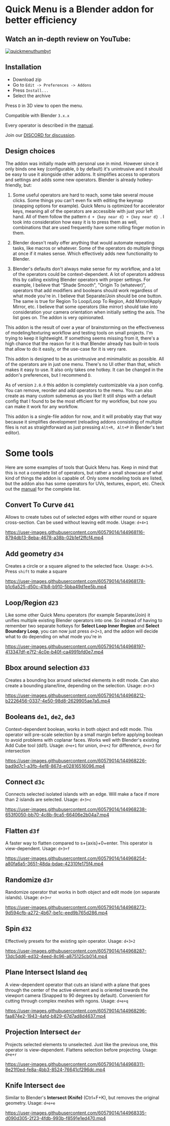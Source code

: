 # Quick Menu is a Blender addon for better efficiency

## Watch an in-depth review on YouTube:

[![quickmenuthumbyt](https://user-images.githubusercontent.com/60579014/152310865-a3f15da4-091a-4c25-8e53-74356db326c6.jpg)](https://youtu.be/SPIkZEnhtTk)

## Installation

- Download zip
- Go to `Edit -> Preferences -> Addons`
- Press `Install...`
- Select the archive

Press `D` in 3D view to open the menu.

Compatible with Blender `3.x.x`

Every operator is described in the [manual](https://github.com/passivestar/quickmenu/blob/main/MANUAL.md).

Join our [DISCORD for discussion](https://discord.gg/pPHQ5HQ).

## Design choices

The addon was initially made with personal use in mind. However since it only binds one key (configurable, `D` by default) it's unintrusive and it should be easy to use it alongside other addons. It simplifies access to operators and settings and adds some new operators. Blender is already hotkey-friendly, but:

1. Some useful operators are hard to reach, some take several mouse clicks. Some things you can't even fix with editing the keymap (snapping options for example). Quick Menu is optimized for accelerator keys, meaning all of the operators are accessible with just your left hand. All of them follow the pattern `d + {key near d} + {key near d} `. I took into consideration how easy it is to press them as well, combinations that are used frequently have some rolling finger motion in them.

2. Blender doesn't really offer anything that would automate repeating tasks, like macros or whatever. Some of the operators do multiple things at once if it makes sense. Which effectively adds new functionality to Blender.

3. Blender's defaults don't always make sense for my workflow, and a lot of the operators could be context-dependent. A lot of operators address this by calling existing Blender operators with proper settings. For example, I believe that "Shade Smooth", "Origin To (whatever)", operators that add modifiers and booleans should work regardless of what mode you're in. I believe that Separate/Join should be one button. The same is true for Region To Loop/Loop To Region, Add Mirror/Apply Mirror, etc. I believe that some operators (like mirror) should take into consideration your camera orientation when initially setting the axis. The list goes on. The addon is very opinionated.

This addon is the result of over a year of brainstorming on the effectiveness of modeling/texturing workflow and testing tools on small projects. I'm trying to keep it lightweight. If something seems missing from it, there's a high chance that the reason for it is that Blender already has built-in tools that allow to do it easily, or the use-case for it is very rare.

This addon is designed to be as unintrusive and minimalistic as possible. All of the operators are in just one menu. There's no UI other than that, which makes it easy to use. It also only takes one hotkey. It can be changed in the addon's preferences, but I recommend `D`.

As of version `2.0.0` this addon is completely customizable via a json config. You can remove, reorder and add operators to the menu. You can also create as many custom submenus as you like! It still ships with a default config that I found to be the most efficient for my workflow, but now you can make it work for any workflow.

This addon is a single-file addon for now, and it will probably stay that way because it simplifies development (reloading addons consisting of multiple files is not as straightforward as just pressing `Alt+R, Alt+P` in Blender's text editor).

# Some tools

Here are some examples of tools that Quick Menu has. Keep in mind that this is not a complete list of operators, but rather a small showcase of what kind of things the addon is capable of. Only some modeling tools are listed, but the addon also has some operators for UVs, textures, export, etc. Check out the [manual](https://github.com/passivestar/quickmenu/blob/main/MANUAL.md) for the complete list.

## Convert To Curve `d41`

Allows to create tubes out of selected edges with either round or square cross-section. Can be used without leaving edit mode. Usage: `d+4+1`

https://user-images.githubusercontent.com/60579014/144968116-8794db13-8eba-4678-a38b-02b1ef2ffcf4.mp4

## Add geometry `d34`

Creates a circle or a square aligned to the selected face. Usage: `d+3+5`. Press `shift` to make a square

https://user-images.githubusercontent.com/60579014/144968178-b1c6a525-d50c-41b8-b910-5bba49d1ee5b.mp4

## Loop/Region `d23`

Like some other Quick Menu operators (for example Separate/Join) it unifies multiple existing Blender operators into one. So instead of having to remember two separate hotkeys for **Select Loop Inner Region** and **Select Boundary Loop**, you can now just press `d+2+3`, and the addon will decide what to do depending on what mode you're in

https://user-images.githubusercontent.com/60579014/144968197-413347df-e7f2-4c0e-b40f-ca4991bfd0e7.mp4

## Bbox around selection `d33`

Creates a bounding box around selected elements in edit mode. Can also create a bounding plane/line, depending on the selection. Usage: `d+3+3`

https://user-images.githubusercontent.com/60579014/144968212-b2226456-0337-4e50-98d8-2629905ae7a5.mp4

## Booleans `de1`, `de2`, `de3`

Context-dependent boolean, works in both object and edit mode. This operator will pre-scale selection by a small margin before applying boolean to avoid problems with coplanar faces. Works well with Blender's existing Add Cube tool (dd1). Usage: `d+e+1` for union, `d+e+2` for difference, `d+e+3` for intersection

https://user-images.githubusercontent.com/60579014/144968226-bad9d7c1-a3fb-4ef8-867d-e02816516096.mp4

## Connect `d3c`

Connects selected isolated islands with an edge. Will make a face if more than 2 islands are selected. Usage: `d+3+c`

https://user-images.githubusercontent.com/60579014/144968238-653f0050-bb70-4c8b-9ca5-66406e2b04a7.mp4

## Flatten `d3f`

A faster way to flatten compared to s+{axis}+0+enter. This operator is view-dependent. Usage: `d+3+f`

https://user-images.githubusercontent.com/60579014/144968254-a80fa6a5-3651-48da-bdae-42310fe175f4.mp4

## Randomize `d3r`

Randomize operator that works in both object and edit mode (on separate islands). Usage: `d+3+r`

https://user-images.githubusercontent.com/60579014/144968273-9d594cfb-a272-4b67-be1c-eed9b765d286.mp4

## Spin `d32`

Effectively presets for the existing spin operator. Usage: `d+3+2`

https://user-images.githubusercontent.com/60579014/144968287-13dc5dd6-ed32-4eed-8c96-a875125cb014.mp4

## Plane Intersect Island `deq`

A view-dependent operator that cuts an island with a plane that goes through the center of the active element and is oriented towards the viewport camera (Snapped to 90 degrees by default). Convenient for cutting through complex meshes with ngons. Usage: `d+e+q`

https://user-images.githubusercontent.com/60579014/144968296-faa874e2-1943-4afd-b829-67d7ad8d4637.mp4

## Projection Intersect `der`

Projects selected elements to unselected. Just like the previous one, this operator is view-dependent. Flattens selection before projecting. Usage: `d+e+r`

https://user-images.githubusercontent.com/60579014/144968311-8e21f0ed-fe8a-4bb3-8524-76641cf296dc.mp4

## Knife Intersect `dee`

Similar to Blender's **Intersect (Knife)** (Ctrl+F+K), but removes the original geometry. Usage: `d+e+e`

https://user-images.githubusercontent.com/60579014/144968335-d090d305-2f23-4fdb-993b-f8591e1ed470.mp4
